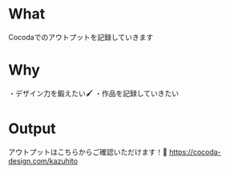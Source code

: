 # What
Cocodaでのアウトプットを記録していきます

# Why
・デザイン力を鍛えたい🖌
・作品を記録していきたい

# Output
アウトプットはこちらからご確認いただけます！🎉
https://cocoda-design.com/kazuhito
